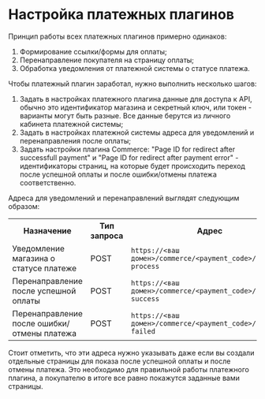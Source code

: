 # Настройка платежных плагинов

Принцип работы всех платежных плагинов примерно одинаков:

1. Формирование ссылки/формы для оплаты;
2. Перенаправление покупателя на страницу оплаты;
3. Обработка уведомления от платежной системы о статусе платежа.

Чтобы платежный плагин заработал, нужно выполнить несколько шагов:

1. Задать в настройках платежного плагина данные для доступа к API, обычно это идентификатор магазина и секретный ключ, или токен - варианты могут быть разные. Все данные берутся из личного кабинета платежной системы;
2. Задать в настройках платежной системы адреса для уведомлений и перенаправления после оплаты;
4. Задать настройки плагина Commerce: "Page ID for redirect after successfull payment" и "Page ID for redirect after payment error" - идентификаторы страниц, на которые будет происходить переход после успешной оплаты и после ошибки/отмены платежа соответственно.

Адреса для уведомлений и перенаправлений выглядят следующим образом:
<table>
  <tr>
    <th>Назначение</th>
    <th>Тип запроса</th>
    <th>Адрес</th>
  </tr>
  <tr>
    <td>Уведомление магазина о статусе платеже</td>
    <td>POST</td>
    <td><code>https://&lt;ваш домен&gt;/commerce/&lt;payment_code&gt;/payment-process</code></td>
  </tr>
  <tr>
    <td>Перенаправление после успешной оплаты</td>
    <td>POST</td>
    <td><code>https://&lt;ваш домен&gt;/commerce/&lt;payment_code&gt;/payment-success</code></td>
  </tr>
  <tr>
    <td>Перенаправление после ошибки/отмены платежа</td>
    <td>POST</td>
    <td><code>https://&lt;ваш домен&gt;/commerce/&lt;payment_code&gt;/payment-failed</code></td>
  </tr>
</table>

Стоит отметить, что эти адреса нужно указывать даже если вы создали отдельные страницы для показа после успешной оплаты и после отмены платежа. Это необходимо для правильной работы платежного плагина, а покупателю в итоге все равно покажутся заданные вами страницы.

